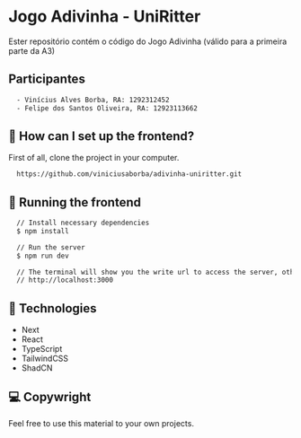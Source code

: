 # Jogo Adivinha - UniRitter

Ester repositório contém o código do Jogo Adivinha (válido para a primeira parte da A3)

## Participantes

```bash
  - Vinícius Alves Borba, RA: 1292312452
  - Felipe dos Santos Oliveira, RA: 12923113662
```

## 🚀 How can I set up the frontend?

First of all, clone the project in your computer.

```bash
  https://github.com/viniciusaborba/adivinha-uniritter.git
```

## 💫 Running the frontend

```bash
  // Install necessary dependencies
  $ npm install

  // Run the server
  $ npm run dev

  // The terminal will show you the write url to access the server, otherwise you can access
  // http://localhost:3000
```

## 🚀 Technologies

- Next
- React
- TypeScript
- TailwindCSS
- ShadCN

## 💻 Copywright

Feel free to use this material to your own projects.
